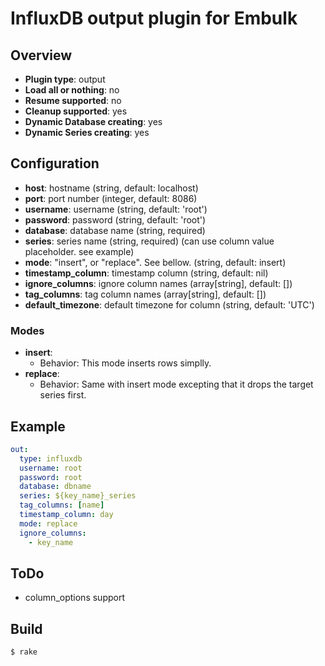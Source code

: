 # InfluxDB output plugin for Embulk

## Overview

* **Plugin type**: output
* **Load all or nothing**: no
* **Resume supported**: no
* **Cleanup supported**: yes
* **Dynamic Database creating**: yes
* **Dynamic Series creating**: yes

## Configuration

- **host**: hostname (string, default: localhost)
- **port**: port number (integer, default: 8086)
- **username**: username (string, default: 'root')
- **password**: password (string, default: 'root')
- **database**: database name (string, required)
- **series**:    series name (string, required) (can use column value placeholder. see example)
- **mode**:     "insert", or "replace". See bellow. (string, default: insert)
- **timestamp_column**: timestamp column (string, default: nil)
- **ignore_columns**: ignore column names (array[string], default: [])
- **tag_columns**: tag column names (array[string], default: [])
- **default_timezone**: default timezone for column (string, default: 'UTC')

### Modes

* **insert**:
  * Behavior: This mode inserts rows simplly.
* **replace**:
  * Behavior: Same with insert mode excepting that it drops the target series first.

## Example

```yaml
out:
  type: influxdb
  username: root
  password: root
  database: dbname
  series: ${key_name}_series
  tag_columns: [name]
  timestamp_column: day
  mode: replace
  ignore_columns:
    - key_name
```

## ToDo
- column_options support

## Build

```
$ rake
```
